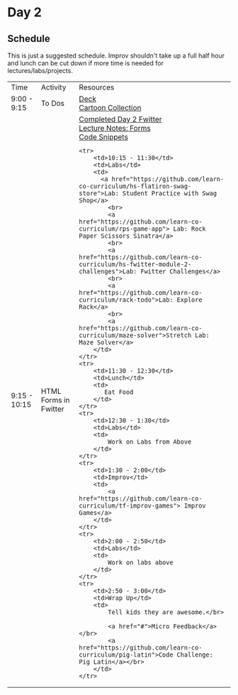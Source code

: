 # Day 2

## Schedule

This is just a suggested schedule. Improv shouldn't take up a full half hour and lunch can be cut down if more time is needed for lectures/labs/projects.

<table>
    <tr>
        <td>Time</td>
        <td>Activity</td>
        <td>Resources</td>
    </tr>
    <tr>
        <td>9:00 - 9:15</td>
        <td>To Dos</td>
        <td>
            <a href="https://docs.google.com/presentation/d/1Idsv-gyHL3ZUVzbLde_Y9h-QyOM8Ve3x0Iy4G_M9P_U/edit?usp=sharing"> Deck</a>
            <br>
            <a href="https://github.com/learn-co-curriculum/cartoon-collections">Cartoon Collection</a>
        </td>
    </tr>
    <tr>
        <td>9:15 - 10:15</td>
        <td>HTML Forms in Fwitter</td>
        <td>
            <a href="https://github.com/learn-co-curriculum/hs-advanced-ruby-sinatra-template/tree/week-2"> Completed Day 2 Fwitter</a>
            <br>
            <a href="lectures/fwitter_forms"> Lecture Notes: Forms</a>
            <br>
            <a href="lectures/fwitter_forms/code_snippets.md">Code Snippets</a>

    <tr>
        <td>10:15 - 11:30</td>
        <td>Labs</td>
        <td>
          <a href="https://github.com/learn-co-curriculum/hs-flatiron-swag-store">Lab: Student Practice with Swag Shop</a>
            <br>
            <a href="https://github.com/learn-co-curriculum/rps-game-app"> Lab: Rock Paper Scissors Sinatra</a>
            <br>
            <a href="https://github.com/learn-co-curriculum/hs-fwitter-module-2-challenges">Lab: Fwitter Challenges</a>
            <br>
            <a href="https://github.com/learn-co-curriculum/rack-todo">Lab: Explore Rack</a>
            <br>
            <a href="https://github.com/learn-co-curriculum/maze-solver">Stretch Lab: Maze Solver</a>
        </td>
    </tr>
    <tr>
        <td>11:30 - 12:30</td>
        <td>Lunch</td>
        <td>
           Eat Food
        </td>
    </tr>
    <tr>
        <td>12:30 - 1:30</td>
        <td>Labs</td>
        <td>
            Work on Labs from Above
        </td>
    </tr>
    <tr>
        <td>1:30 - 2:00</td>
        <td>Improv</td>
        <td>
            <a href="https://github.com/learn-co-curriculum/tf-improv-games"> Improv Games</a>
        </td>
    </tr>
    <tr>
        <td>2:00 - 2:50</td>
        <td>Labs</td>
        <td>
            Work on labs above
        </td>
    </tr>
    <tr>
        <td>2:50 - 3:00</td>
        <td>Wrap Up</td>
        <td>
            Tell kids they are awesome.</br>

            <a href="#">Micro Feedback</a></br>
            <a href="https://github.com/learn-co-curriculum/pig-latin">Code Challenge: Pig Latin</a></br>
        </td>
    </tr>
</table>

